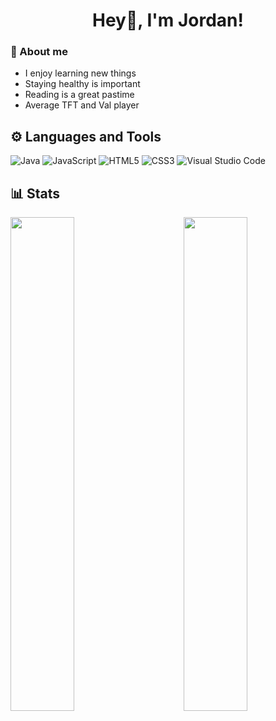 <div align="center">

  # Hey👋, I'm Jordan! 

</div>

### 💬 About me

- I enjoy learning new things
- Staying healthy is important
- Reading is a great pastime
- Average TFT and Val player


## ⚙️ Languages and Tools
  
  ![Java](https://img.shields.io/badge/java-%23ED8B00.svg?style=for-the-badge&logo=openjdk&logoColor=white)
  ![JavaScript](https://img.shields.io/badge/javascript-%23323330.svg?style=for-the-badge&logo=javascript&logoColor=%23F7DF1E)
  ![HTML5](https://img.shields.io/badge/html5-%23E34F26.svg?style=for-the-badge&logo=html5&logoColor=white)
  ![CSS3](https://img.shields.io/badge/css3-%231572B6.svg?style=for-the-badge&logo=css3&logoColor=white)
  ![Visual Studio Code](https://img.shields.io/badge/Visual%20Studio%20Code-0078d7.svg?style=for-the-badge&logo=visual-studio-code&logoColor=white)
  
## 📊 Stats

<img align="left" width="45%" src="https://github-readme-stats.vercel.app/api?username=JorYin&show_icons=true&theme=dracula" /> <img  align="right" width="45%" src="https://github-readme-stats.vercel.app/api/top-langs/?username=JorYin&layout=compact" />
  


